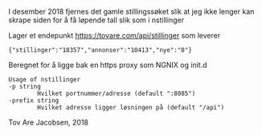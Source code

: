 
I desember 2018 fjernes det gamle stillingssøket slik at jeg ikke lenger kan
skrape siden for å få løpende tall slik som i nstillinger

Lager et endepunkt https://tovare.com/api/stillinger som leverer 

    {"stillinger":"18357","annonser":"10413","nye":"0"}

Beregnet for å ligge bak en https proxy som NGNIX og init.d 

    Usage of nstillinger
    -p string
            Hvilket portnummer/adresse (default ":8085")
    -prefix string
            Hvilket adresse ligger løsningen på (default "/api")


Tov Are Jacobsen, 2018
